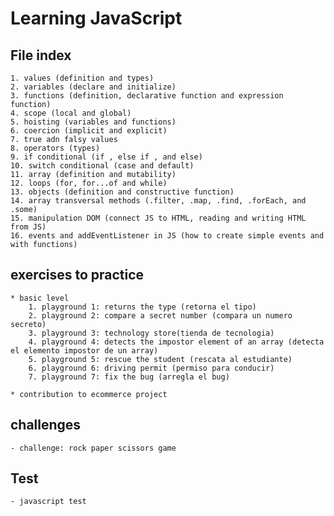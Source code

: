 # Learning JavaScript

## File index
    1. values (definition and types)
    2. variables (declare and initialize)
    3. functions (definition, declarative function and expression function)
    4. scope (local and global)
    5. hoisting (variables and functions)
    6. coercion (implicit and explicit)
    7. true adn falsy values 
    8. operators (types)
    9. if conditional (if , else if , and else)
    10. switch conditional (case and default)
    11. array (definition and mutability)
    12. loops (for, for...of and while)
    13. objects (definition and constructive function)
    14. array transversal methods (.filter, .map, .find, .forEach, and .some)
    15. manipulation DOM (connect JS to HTML, reading and writing HTML from JS)
    16. events and addEventListener in JS (how to create simple events and with functions)


## exercises to practice
    * basic level
        1. playground 1: returns the type (retorna el tipo)
        2. playground 2: compare a secret number (compara un numero secreto)
        3. playground 3: technology store(tienda de tecnologia)
        4. playground 4: detects the impostor element of an array (detecta el elemento impostor de un array)
        5. playground 5: rescue the student (rescata al estudiante)
        6. playground 6: driving permit (permiso para conducir)
        7. playground 7: fix the bug (arregla el bug)
    
    * contribution to ecommerce project


## challenges
    - challenge: rock paper scissors game


## Test
    - javascript test